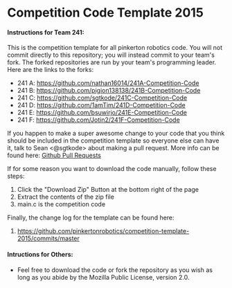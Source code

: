 # Competition Code Template 2015

#### Instructions for Team 241:

This is the competition template for all pinkerton robotics code. You will not commit directly to this repository; you will instead commit to your team's fork. The forked repositories are run by your team's programming leader. Here are the links to the forks:

- 241 A: https://github.com/nathan16014/241A-Competition-Code
- 241 B: https://github.com/pigion138138/241B-Competition-Code
- 241 C: https://github.com/sgtkode/241C-Competition-Code
- 241 D: https://github.com/1amTim/241D-Competition-Code
- 241 E: https://github.com/bsuwirjo/241E-Competition-Code
- 241 F: https://github.com/Jotin2/241F-Competition-Code

If you happen to make a super awesome change to your code that you think should be included in the competition template so everyone else can have it, talk to Sean <@sgtkode> about making a pull request. More info can be found here: [Github Pull Requests](https://help.github.com/articles/using-pull-requests/)

If for some reason you want to download the code manually, follow these steps:
  1. Click the "Download Zip" Button at the bottom right of the page
  2. Extract the contents of the zip file
  3. main.c is the competition code

Finally, the change log for the template can be found here:
  1. https://github.com/pinkertonrobotics/competition-template-2015/commits/master


#### Intructions for Others:
  * Feel free to download the code or fork the repository as you wish as long as you abide by the Mozilla Public License, version 2.0.
